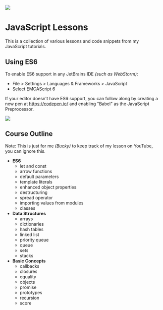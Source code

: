 ![](http://i.imgur.com/vPUXp2n.png)

# JavaScript Lessons

This is a collection of various lessons and code snippets from my JavaScript tutorials.

## Using ES6

To enable ES6 support in any JetBrains IDE *(such as WebStorm)*:
- File > Settings > Languages & Frameworks > JavaScript
- Select EMCAScript 6

If your editor doesn't have ES6 support, you can follow along by creating a new pen at https://codepen.io/ and enabling
"Babel" as the JavaScript Preprocessor.


![](http://i.imgur.com/DzwwGYe.png)

## Course Outline

Note: This is just for me *(Bucky)* to keep track of my lesson on YouTube, you can ignore this.

- **ES6**
  - let and const
  - arrow functions
  - default parameters
  - template literals
  - enhanced object properties
  - destructuring
  - spread operator
  - importing values from modules
  - classes
- **Data Structures**
  - arrays
  - dictionaries
  - hash tables
  - linked list
  - priority queue
  - queue
  - sets
  - stacks
- **Basic Concepts**
  - callbacks
  - closures
  - equality
  - objects
  - promise
  - prototypes
  - recursion
  - score